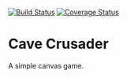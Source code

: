 [![Build Status](https://travis-ci.org/carlwillimott/cavecrusader.svg?branch=master)](https://travis-ci.org/carlwillimott/cavecrusader)
[![Coverage Status](https://coveralls.io/repos/github/carlwillimott/cavecrusader/badge.svg?branch=master)](https://coveralls.io/github/carlwillimott/cavecrusader?branch=master)

# Cave Crusader
A simple canvas game.